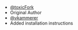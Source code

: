 * [@toxicFork](https://github.com/toxicFork)
 * Original Author
* [@vkammerer](https://github.com/vkammerer)
 * Added installation instructions
